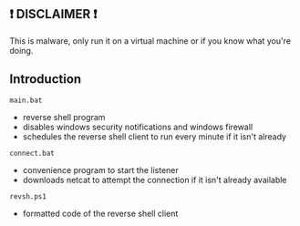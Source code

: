 ## ❗ DISCLAIMER ❗

This is malware, only run it on a virtual machine or if you know what you're doing.

## Introduction ##

`main.bat`
- reverse shell program
- disables windows security notifications and windows firewall
- schedules the reverse shell client to run every minute if it isn't already

`connect.bat`
- convenience program to start the listener
- downloads netcat to attempt the connection if it isn't already available

`revsh.ps1`
- formatted code of the reverse shell client